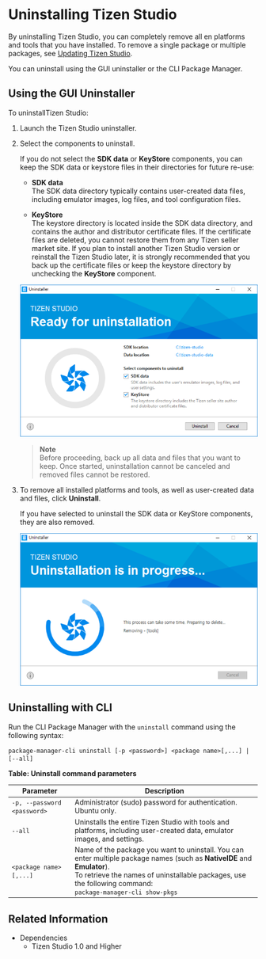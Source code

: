 # Uninstalling Tizen Studio

By uninstalling Tizen Studio, you can completely remove all en platforms and tools that you have installed. To remove a single package or multiple packages, see [Updating Tizen Studio](update-sdk.md).

You can uninstall using the GUI uninstaller or the CLI Package Manager.

## Using the GUI Uninstaller

To uninstallTizen Studio:

1. Launch the Tizen Studio uninstaller.

2. Select the components to uninstall.

   If you do not select the **SDK data** or **KeyStore** components, you can keep the SDK data or keystore files in their directories for future re-use:

   - **SDK data**  
   The SDK data directory typically contains user-created data files, including emulator images, log files, and tool configuration files.

   - **KeyStore**  
   The keystore directory is located inside the SDK data directory, and contains the author and distributor certificate files. If the certificate files are deleted, you cannot restore them from any Tizen seller market site. If you plan to install another Tizen Studio version or reinstall the Tizen Studio later, it is strongly recommended that you back up the certificate files or keep the keystore directory by unchecking the **KeyStore** component.

   ![Uninstaller selections](./media/uninstall_sdk_selection.png)

   > **Note**  
   > Before proceeding, back up all data and files that you want to keep. Once started, uninstallation cannot be canceled and removed files cannot be restored.

3. To remove all installed platforms and tools, as well as user-created data and files, click **Uninstall**.

   If you have selected to uninstall the SDK data or KeyStore components, they are also removed.

   ![Uninstallation in progress](./media/uninstall_sdk_progress.png)

## Uninstalling with CLI

Run the CLI Package Manager with the `uninstall` command using the following syntax:

```
package-manager-cli uninstall [-p <password>] <package name>[,...] | [--all]
```

**Table: Uninstall command parameters**

| Parameter                   | Description                              |
|---------------------------|----------------------------------------|
| `-p, --password <password>` | Administrator (sudo) password for authentication.<br>Ubuntu only. |
| `--all`                     | Uninstalls the entire Tizen Studio with tools and platforms, including user-created data, emulator images, and settings. |
| `<package name>[,...]`        | Name of the package you want to uninstall. You can enter multiple package names (such as **NativeIDE** and **Emulator**).<br>To retrieve the names of uninstallable packages, use the following command:<br>`package-manager-cli show-pkgs` |

## Related Information
* Dependencies
  - Tizen Studio 1.0 and Higher
